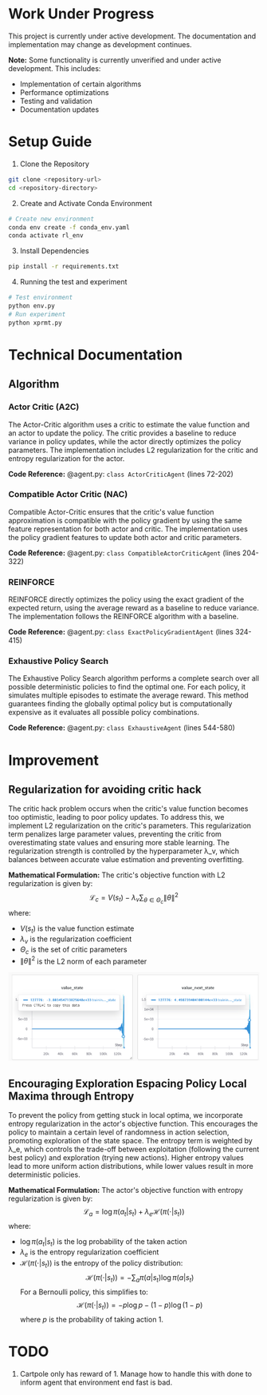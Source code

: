 # Work Under Progress

This project is currently under active development. The documentation and implementation may change as development continues.

**Note:** Some functionality is currently unverified and under active development. This includes:
- Implementation of certain algorithms
- Performance optimizations
- Testing and validation
- Documentation updates

# Setup Guide

1. Clone the Repository
```bash
git clone <repository-url>
cd <repository-directory>
```

2. Create and Activate Conda Environment
```bash
# Create new environment
conda env create -f conda_env.yaml
conda activate rl_env
```

3. Install Dependencies
```bash
pip install -r requirements.txt
```

4. Running the test and experiment
```bash
# Test environment
python env.py
# Run experiment
python xprmt.py
```

# Technical Documentation

## Algorithm

### Actor Critic (A2C)
The Actor-Critic algorithm uses a critic to estimate the value function and an actor to update the policy. The critic provides a baseline to reduce variance in policy updates, while the actor directly optimizes the policy parameters. The implementation includes L2 regularization for the critic and entropy regularization for the actor.

**Code Reference:** @agent.py: `class ActorCriticAgent` (lines 72-202)

### Compatible Actor Critic (NAC)
Compatible Actor-Critic ensures that the critic's value function approximation is compatible with the policy gradient by using the same feature representation for both actor and critic. The implementation uses the policy gradient features to update both actor and critic parameters.

**Code Reference:** @agent.py: `class CompatibleActorCriticAgent` (lines 204-322)

### REINFORCE 
REINFORCE directly optimizes the policy using the exact gradient of the expected return, using the average reward as a baseline to reduce variance. The implementation follows the REINFORCE algorithm with a baseline.

**Code Reference:** @agent.py: `class ExactPolicyGradientAgent` (lines 324-415)

### Exhaustive Policy Search
The Exhaustive Policy Search algorithm performs a complete search over all possible deterministic policies to find the optimal one. For each policy, it simulates multiple episodes to estimate the average reward. This method guarantees finding the globally optimal policy but is computationally expensive as it evaluates all possible policy combinations.

**Code Reference:** @agent.py: `class ExhaustiveAgent` (lines 544-580)

# Improvement

## Regularization for avoiding critic hack
The critic hack problem occurs when the critic's value function becomes too optimistic, leading to poor policy updates. To address this, we implement L2 regularization on the critic's parameters. This regularization term penalizes large parameter values, preventing the critic from overestimating state values and ensuring more stable learning. The regularization strength is controlled by the hyperparameter λ_v, which balances between accurate value estimation and preventing overfitting.

**Mathematical Formulation:**
The critic's objective function with L2 regularization is given by:
$$
\mathcal{L}_c = V(s_t) - \lambda_v \sum_{\theta \in \Theta_c} \|\theta\|^2
$$
where:
- $V(s_t)$ is the value function estimate
- $\lambda_v$ is the regularization coefficient
- $\Theta_c$ is the set of critic parameters
- $\|\theta\|^2$ is the L2 norm of each parameter

![Critic Hack](doc/critic_hack.png)

## Encouraging Exploration Espacing Policy Local Maxima through Entropy
To prevent the policy from getting stuck in local optima, we incorporate entropy regularization in the actor's objective function. This encourages the policy to maintain a certain level of randomness in action selection, promoting exploration of the state space. The entropy term is weighted by λ_e, which controls the trade-off between exploitation (following the current best policy) and exploration (trying new actions). Higher entropy values lead to more uniform action distributions, while lower values result in more deterministic policies.

**Mathematical Formulation:**
The actor's objective function with entropy regularization is given by:
$$
\mathcal{L}_a = \log \pi(a_t|s_t) + \lambda_e \mathcal{H}(\pi(\cdot|s_t))
$$
where:
- $\log \pi(a_t|s_t)$ is the log probability of the taken action
- $\lambda_e$ is the entropy regularization coefficient
- $\mathcal{H}(\pi(\cdot|s_t))$ is the entropy of the policy distribution:
  $$
  \mathcal{H}(\pi(\cdot|s_t)) = -\sum_a \pi(a|s_t) \log \pi(a|s_t)
  $$
  For a Bernoulli policy, this simplifies to:
  $$
  \mathcal{H}(\pi(\cdot|s_t)) = -p \log p - (1-p) \log(1-p)
  $$
  where $p$ is the probability of taking action 1.


# TODO
1. Cartpole only has reward of 1. Manage how to handle this with done to inform agent that
environment end fast is bad.